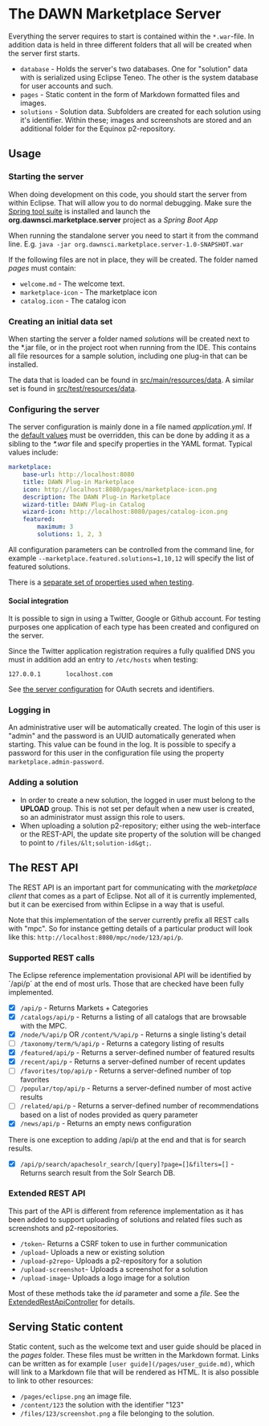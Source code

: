 # The DAWN Marketplace Server

Everything the server requires to start is contained within the `*.war`-file.
In addition data is held in three different folders that all will be created
when the server first starts.

* `database` - Holds the server's two databases. One for "solution" data with
is serialized using Eclipse Teneo. The other is the system database for user
accounts and such.
* `pages` - Static content in the form of Markdown formatted files and images.
* `solutions` - Solution data. Subfolders are created for each solution using
it's identifier. Within these; images and screenshots are stored and an
additional folder for the Equinox p2-repository.

## Usage

### Starting the server

When doing development on this code, you should start the server from within
Eclipse. That will allow you to do normal debugging. Make sure the [Spring tool
suite](https://marketplace.eclipse.org/content/spring-ide) is installed and
launch the **org.dawnsci.marketplace.server** project as a _Spring Boot App_

When running the standalone server you need to start it from the command line.
E.g. `java -jar org.dawnsci.marketplace.server-1.0-SNAPSHOT.war`

If the following files are not in place, they will be created. The folder named
_pages_ must contain:

* `welcome.md` - The welcome text.
* `marketplace-icon` - The marketplace icon
* `catalog.icon` - The catalog icon

### Creating an initial data set

When starting the server a folder named _solutions_ will be created next to
the *.jar file, or in the project root when running from the IDE.  This
contains all file resources for a sample solution, including one plug-in
that can be installed.

The data that is loaded can be found in
[src/main/resources/data](src/main/resources/data).  A similar set is found
in [src/test/resources/data](src/test/resources/data).

### Configuring the server

The server configuration is mainly done in a file named _application.yml_.
If the [default values](src/main/resources/application.yml) must be
overridden, this can be done by adding it as a sibling to the _*.war_ file
and specify properties in the YAML format.  Typical values include:

```YAML
marketplace:
	base-url: http://localhost:8080
	title: DAWN Plug-in Marketplace
	icon: http://localhost:8080/pages/marketplace-icon.png
	description: The DAWN Plug-in Marketplace
	wizard-title: DAWN Plug-in Catalog
	wizard-icon: http://localhost:8080/pages/catalog-icon.png
	featured:
		maximum: 3
		solutions: 1, 2, 3
```

All configuration parameters can be controlled from the command line, for
example `--marketplace.featured.solutions=1,10,12` will specify the list of
featured solutions.


There is a [separate set of properties used when testing](src/test/resources/application.yml).

#### Social integration

It is possible to sign in using a Twitter, Google or Github account.  For
testing purposes one application of each type has been created and
configured on the server.

Since the Twitter application registration requires a fully qualified DNS
you must in addition add an entry to `/etc/hosts` when testing:

	127.0.0.1       localhost.com

See [the server configuration](src/main/resources/application.yml) for OAuth
secrets and identifiers.

### Logging in

An administrative user will be automatically created.  The login of this
user is "admin" and the password is an UUID automatically generated when
starting.  This value can be found in the log.  It is possible to specify a
password for this user in the configuration file using the property
`marketplace.admin-password`.

### Adding a solution

* In order to create a new solution, the logged in user must belong to the
  **UPLOAD** group. This is not set per default when a new user is created, so
  an administrator must assign this role to users.
* When uploading a solution p2-repository; either using the web-interface or the
  REST-API, the update site property of the solution will be changed to point to
  `/files/&lt;solution-id&gt;`.

## The REST API

The REST API is an important part for communicating with the _marketplace
client_ that comes as a part of Eclipse.  Not all of it is currently
implemented, but it can be exercised from within Eclipse in a way that is
useful.

Note that this implementation of the server currently prefix all REST calls
with "mpc".  So for instance getting details of a particular product will
look like this: `http://localhost:8080/mpc/node/123/api/p`.

### Supported REST calls

The Eclipse reference implementation provisional API will be identified by
´/api/p´ at the end of most urls.  Those that are checked have been fully
implemented.

- [x]	`/api/p` - Returns Markets + Categories
- [x] `/catalogs/api/p` - Returns a listing of all catalogs that are browsable with the MPC.
- [x]	`/node/%/api/p` OR `/content/%/api/p` - Returns a single listing's detail
- [ ]	`/taxonomy/term/%/api/p` - Returns a category listing of results
- [x]	`/featured/api/p` - Returns a server-defined number of featured results
- [x]   `/recent/api/p` - Returns a server-defined number of recent updates
- [ ]	`/favorites/top/api/p` - Returns a server-defined number of top favorites
- [ ]	`/popular/top/api/p` - Returns a server-defined number of most active results
- [ ]	`/related/api/p` - Returns a server-defined number of recommendations based on a list of nodes provided as query parameter
- [x]	`/news/api/p` - Returns an empty news configuration

There is one exception to adding /api/p at the end and that is for search
results.
- [x]	`/api/p/search/apachesolr_search/[query]?page=[]&filters=[]` - Returns
search result from the Solr Search DB.

### Extended REST API

This part of the API is different from reference implementation as it has been
added to support uploading of solutions and related files such as screenshots
and p2-repositories.

- `/token`- Returns a CSRF token to use in further communication
- `/upload`- Uploads a new or existing solution
- `/upload-p2repo`- Uploads a p2-repository for a solution
- `/upload-screenshot`- Uploads a screenshot for a solution
- `/upload-image`- Uploads a logo image for a solution

Most of these methods take the *id* parameter and some a *file*. See the
[ExtendedRestApiController](src/main/java/org/dawnsci/marketplace/controllers/ExtendedRestApiController.java)
for details.

## Serving Static content

Static content, such as the welcome text and user guide should be placed in
the _pages_ folder.  These files must be written in the Markdown format.
Links can be written as for example `[user guide](/pages/user_guide.md)`,
which will link to a Markdown file that will be rendered as HTML.  It is
also possible to link to other resources:

* `/pages/eclipse.png` an image file.
* `/content/123` the solution with the identifier "123"
* `/files/123/screenshot.png` a file belonging to the solution.
